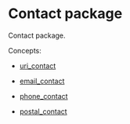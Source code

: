 # Contact package

Contact package.

Concepts:

* [uri_contact](../uri_contact)

* [email_contact](../email_contact)

* [phone_contact](../phone_contact)

* [postal_contact](../postal_contact)
